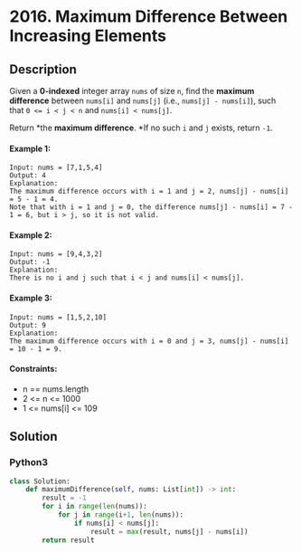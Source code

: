 # 2016. Maximum Difference Between Increasing Elements


## Description
Given a **0-indexed** integer array `nums` of size `n`, find the **maximum difference** between `nums[i]` and `nums[j]` (i.e., `nums[j] - nums[i]`), such that `0 <= i < j < n` and `nums[i] < nums[j]`.

Return *the **maximum difference**. *If no such `i` and `j` exists, return `-1`.

#### Example 1:
```
Input: nums = [7,1,5,4]
Output: 4
Explanation:
The maximum difference occurs with i = 1 and j = 2, nums[j] - nums[i] = 5 - 1 = 4.
Note that with i = 1 and j = 0, the difference nums[j] - nums[i] = 7 - 1 = 6, but i > j, so it is not valid.
```

#### Example 2:
```
Input: nums = [9,4,3,2]
Output: -1
Explanation:
There is no i and j such that i < j and nums[i] < nums[j].
```

#### Example 3:
```
Input: nums = [1,5,2,10]
Output: 9
Explanation:
The maximum difference occurs with i = 0 and j = 3, nums[j] - nums[i] = 10 - 1 = 9.
```

#### Constraints:
- n == nums.length
- 2 <= n <= 1000
- 1 <= nums[i] <= 109


## Solution

### Python3
```python
class Solution:
    def maximumDifference(self, nums: List[int]) -> int:
        result = -1
        for i in range(len(nums)):
            for j in range(i+1, len(nums)):
                if nums[i] < nums[j]:
                    result = max(result, nums[j] - nums[i])
        return result
```
